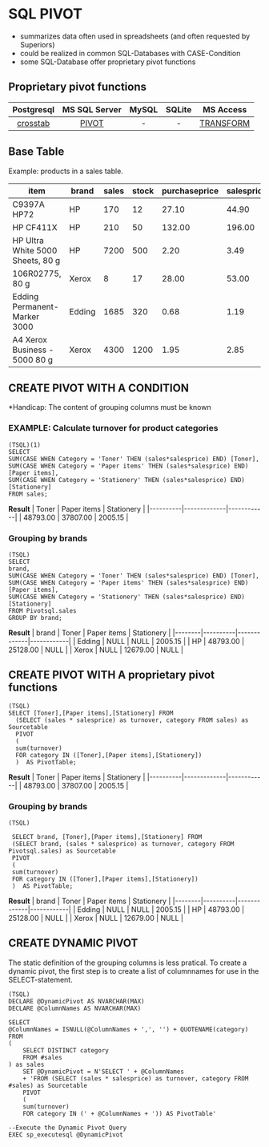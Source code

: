 # SQL PIVOT


* summarizes data often used in spreadsheets (and often requested by Superiors)
* could be realized in common SQL-Databases with CASE-Condition 
* some SQL-Database offer proprietary pivot functions


## Proprietary pivot functions

| Postgresql | MS SQL Server | MySQL | SQLite |MS Access
|:----------:|:----------:|:----------:|:----------:|:----------:|
|[crosstab](www.postgresql.org/docs/current/static/tablefunc.html)| [PIVOT](docs.microsoft.com/en-us/sql/t-sql/queries/from-using-pivot-and-unpivot) |-|-| [TRANSFORM](msdn.microsoft.com/library/office/ff192901.aspx)


## Base Table

Example: products in a sales table.

|  item                             |brand   |sales |stock | purchaseprice|salesprice|category| 
|-----------------------------------|--------|------|------|--------|--------|-------------| 
| C9397A HP72                       | HP     | 170  | 12   | 27.10  | 44.90  | Toner       | 
| HP CF411X                         | HP     | 210  | 50   | 132.00 | 196.00 | Toner       | 
| HP Ultra White 5000 Sheets, 80 g  | HP     | 7200 | 500  | 2.20   | 3.49   | Paper items | 
| 106R02775, 80 g                   | Xerox  | 8    | 17   | 28.00  | 53.00  | Paper items | 
| Edding Permanent-Marker 3000      | Edding | 1685 | 320  | 0.68   | 1.19   | Stationery  | 
| A4 Xerox Business - 5000 80 g     | Xerox  | 4300 | 1200 | 1.95   | 2.85   | Paper items | 

## CREATE PIVOT WITH A CONDITION

*Handicap: The content of grouping columns must be known

### EXAMPLE: Calculate turnover for product categories
    (TSQL)(1)
    SELECT 
    SUM(CASE WHEN Category = 'Toner' THEN (sales*salesprice) END) [Toner],
    SUM(CASE WHEN Category = 'Paper items' THEN (sales*salesprice) END) [Paper items],
    SUM(CASE WHEN Category = 'Stationery' THEN (sales*salesprice) END) [Stationery]
    FROM sales;


**Result**
| Toner    | Paper items | Stationery | 
|----------|-------------|------------| 
| 48793.00 | 37807.00    | 2005.15    | 

### Grouping by brands

    (TSQL)
    SELECT 
    brand,
    SUM(CASE WHEN Category = 'Toner' THEN (sales*salesprice) END) [Toner],
    SUM(CASE WHEN Category = 'Paper items' THEN (sales*salesprice) END) [Paper items],
    SUM(CASE WHEN Category = 'Stationery' THEN (sales*salesprice) END) [Stationery]
    FROM Pivotsql.sales
    GROUP BY brand;

**Result**
| brand  | Toner    | Paper items | Stationery | 
|--------|----------|-------------|------------| 
| Edding | NULL     | NULL        | 2005.15    | 
| HP     | 48793.00 | 25128.00    | NULL       | 
| Xerox  | NULL     | 12679.00    | NULL       |     


## CREATE PIVOT WITH A proprietary pivot functions

    (TSQL)
    SELECT [Toner],[Paper items],[Stationery] FROM
      (SELECT (sales * salesprice) as turnover, category FROM sales) as Sourcetable
      PIVOT 
      (
      sum(turnover)
      FOR category IN ([Toner],[Paper items],[Stationery])
      )  AS PivotTable;

**Result**
| Toner    | Paper items | Stationery | 
|----------|-------------|------------| 
| 48793.00 | 37807.00    | 2005.15    | 

### Grouping by brands

    (TSQL)

     SELECT brand, [Toner],[Paper items],[Stationery] FROM
     (SELECT brand, (sales * salesprice) as turnover, category FROM Pivotsql.sales) as Sourcetable
     PIVOT 
     (
     sum(turnover)
     FOR category IN ([Toner],[Paper items],[Stationery])
     )  AS PivotTable;

**Result**
| brand  | Toner    | Paper items | Stationery | 
|--------|----------|-------------|------------| 
| Edding | NULL     | NULL        | 2005.15    | 
| HP     | 48793.00 | 25128.00    | NULL       | 
| Xerox  | NULL     | 12679.00    | NULL       |     


## CREATE DYNAMIC PIVOT

The static definition of the grouping columns is less pratical. To create a dynamic pivot, the first step is to create a list of columnnames for use in the SELECT-statement.

    (TSQL)
    DECLARE @DynamicPivot AS NVARCHAR(MAX) 
    DECLARE @ColumnNames AS NVARCHAR(MAX) 
    
    SELECT
    @ColumnNames = ISNULL(@ColumnNames + ',', '') + QUOTENAME(category)
    FROM
    (
        SELECT DISTINCT category
        FROM #sales
    ) as sales
        SET @DynamicPivot = N'SELECT ' + @ColumnNames
		+ 'FROM (SELECT (sales * salesprice) as turnover, category FROM #sales) as Sourcetable
		PIVOT 
        (
        sum(turnover)
        FOR category IN (' + @ColumnNames + ')) AS PivotTable'

    --Execute the Dynamic Pivot Query
    EXEC sp_executesql @DynamicPivot

